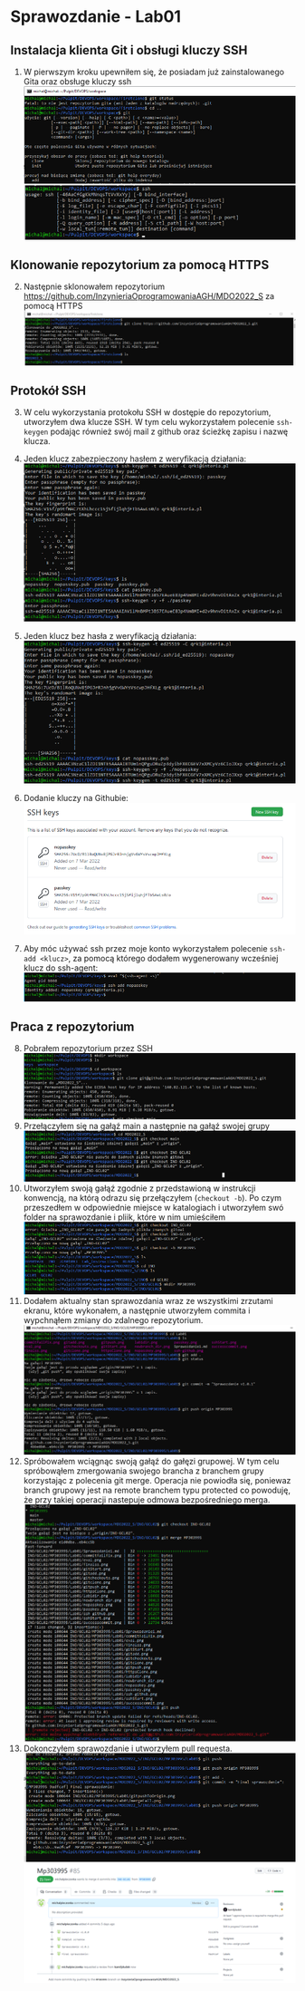 # Sprawozdanie - Lab01
## Instalacja klienta Git i obsługi kluczy SSH
1. W pierwszym kroku upewniłem się, że posiadam już zainstalowanego Gita oraz obsługe kluczy ssh
![Git working](./gitStart.png)
![Ssh working](./sshStart.png)

## Klonowanie repozytorium za pomocą HTTPS
2. Następnie sklonowałem repozytorium https://github.com/InzynieriaOprogramowaniaAGH/MDO2022_S za pomocą HTTPS
![https_clone](./httpsClone.png)
   
## Protokół SSH
3. W celu wykorzystania protokołu SSH w dostępie do repozytorium, utworzyłem dwa klucze SSH. 
W tym celu wykorzystałem polecenie ```ssh-keygen``` podając również swój mail z github oraz ścieżkę zapisu i nazwę klucza.
4. Jeden klucz zabezpieczony hasłem z weryfikacją działania:
![pass_key](./passkey.png)
   
5. Jeden klucz bez hasła z weryfikacją działania: 
![nopass_key](./nopasskey.png)

6. Dodanie kluczy na Githubie:
![github_keys](./ssh-github.png)

7. Aby móc używać ssh przez moje konto wykorzystałem polecenie ```ssh-add <klucz>```, za pomocą którego dodałem wygenerowany wcześniej klucz do ssh-agent:
   ![Alt text](./eval.png)
   
## Praca z repozytorium
8. Pobrałem repozytorium przez SSH
   ![Alt text](./gitclone.png)
9. Przełączyłem się na gałąź main a następnie na gałąź swojej grupy 
   ![Alt text](./gitcheckouts.png)
10. Utworzyłem swoją gałąź zgodnie z przedstawioną w instrukcji konwencją, na którą odrazu się przełączyłem (```checkout -b```).  Po czym przeszedłem w odpowiednie miejsce w katalogiach i utworzyłem swó folder na sprawozdanie i pliik, które w nim umieściłem
   ![Alt text](./newbranch_dir.png)
11. Dodałem aktualny stan sprawozdania wraz ze wszystkimi zrzutami ekranu, które wykonałem, a następnie utworzyłem commita i wypchnąłem zmiany do zdalnego repozytorium.
  ![Alt text](./gitpushToOrigin.png)
12. Spróbowałem wciągnąc swoją gałąź do gałęzi grupowej. W tym celu spróbowąłem zmergowania swojego brancha z branchem grupy korzystając z polecenia git merge.
Operacja nie powiodła się, poniewaz branch grupowy jest na remote branchem typu protected co powoduję, że przy takiej operacji nastepuje odmowa bezpośredniego merga.
  ![Alt text](./mergeFail.png)
13. Dokonczyłem sprawozdanie i utworzyłem pull requesta.
  ![Alt text](./sprawozdanieFinalPush.png)
  ![Alt text](./pullRequest.png)
